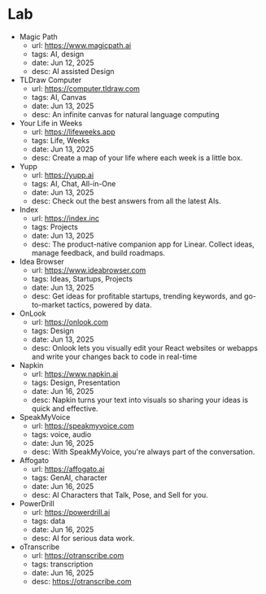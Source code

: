 # Lab

- Magic Path
  - url: https://www.magicpath.ai
  - tags: AI, design
  - date: Jun 12, 2025
  - desc: AI assisted Design
- TLDraw Computer
  - url: https://computer.tldraw.com
  - tags: AI, Canvas
  - date: Jun 13, 2025
  - desc: An infinite canvas for natural language computing
- Your Life in Weeks
  - url: https://lifeweeks.app
  - tags: Life, Weeks
  - date: Jun 13, 2025
  - desc: Create a map of your life where each week is a little box.
- Yupp
  - url: https://yupp.ai
  - tags: AI, Chat, All-in-One
  - date: Jun 13, 2025
  - desc: Check out the best answers from all the latest AIs.
- Index
  - url: https://index.inc
  - tags: Projects
  - date: Jun 13, 2025
  - desc: The product-native companion app for Linear. Collect ideas, manage feedback, and build roadmaps.
- Idea Browser
  - url: https://www.ideabrowser.com
  - tags: Ideas, Startups, Projects
  - date: Jun 13, 2025
  - desc: Get ideas for profitable startups, trending keywords, and go-to-market tactics, powered by data.
- OnLook
  - url: https://onlook.com 
  - tags: Design
  - date: Jun 13, 2025
  - desc: Onlook lets you visually edit your React websites or webapps and  write your changes back to code in real-time
- Napkin
  - url: https://www.napkin.ai
  - tags: Design, Presentation
  - date: Jun 16, 2025
  - desc: Napkin turns your text into visuals so sharing your ideas is quick and effective.
- SpeakMyVoice
  - url: https://speakmyvoice.com
  - tags: voice, audio
  - date: Jun 16, 2025
  - desc: With SpeakMyVoice, you're always part of the conversation.
- Affogato
  - url: https://affogato.ai
  - tags: GenAI, character
  - date: Jun 16, 2025
  - desc: AI Characters that Talk, Pose, and Sell for you.
- PowerDrill
  - url: https://powerdrill.ai
  - tags: data
  - date: Jun 16, 2025
  - desc: AI for serious data work.
- oTranscribe
  - url: https://otranscribe.com
  - tags: transcription
  - date: Jun 16, 2025
  - desc: https://otranscribe.com